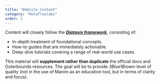 ```yaml
---
title: "Website Content"
category: "Metaflowlabs"
order: 2
---
```


Content will closely follow the [**_Diataxis framework_**](https://diataxis.fr/), consisting of:

- In-depth treatment of foundational concepts.
- How-to guides that are immediately actionable.
- Deep-dive tutorials covering a range of real-world use cases.

This material will **supplement rather than duplicate** the official docs and Outerbounds resources. The goal will be to provide *3Blue1Brown*-level of quality (not in the use of Manim as an education tool, but in terms of clarity and focus).
